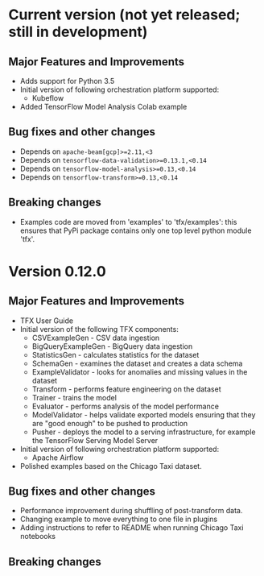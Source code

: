# Current version (not yet released; still in development)

## Major Features and Improvements

*   Adds support for Python 3.5
*   Initial version of following orchestration platform supported:
    *   Kubeflow
*   Added TensorFlow Model Analysis Colab example

## Bug fixes and other changes

*   Depends on `apache-beam[gcp]>=2.11,<3`
*   Depends on `tensorflow-data-validation>=0.13.1,<0.14`
*   Depends on `tensorflow-model-analysis>=0.13,<0.14`
*   Depends on `tensorflow-transform>=0.13,<0.14`

## Breaking changes
*   Examples code are moved from 'examples' to 'tfx/examples': this ensures that PyPi package contains only one top level python module 'tfx'.

# Version 0.12.0

## Major Features and Improvements

*   TFX User Guide
*   Initial version of the following TFX components:
    *   CSVExampleGen - CSV data ingestion
    *   BigQueryExampleGen - BigQuery data ingestion
    *   StatisticsGen - calculates statistics for the dataset
    *   SchemaGen - examines the dataset and creates a data schema
    *   ExampleValidator - looks for anomalies and missing values in the dataset
    *   Transform - performs feature engineering on the dataset
    *   Trainer - trains the model
    *   Evaluator - performs analysis of the model performance
    *   ModelValidator - helps validate exported models ensuring that they are
        "good enough" to be pushed to production
    *   Pusher - deploys the model to a serving infrastructure, for example the
        TensorFlow Serving Model Server
*   Initial version of following orchestration platform supported:
    *   Apache Airflow
*   Polished examples based on the Chicago Taxi dataset.

## Bug fixes and other changes

*   Performance improvement during shuffling of post-transform data.
*   Changing example to move everything to one file in plugins
*   Adding instructions to refer to README when running Chicago Taxi notebooks

## Breaking changes
